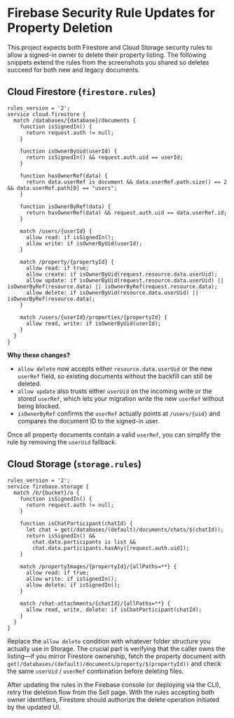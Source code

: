 # Firebase Security Rule Updates for Property Deletion

This project expects both Firestore and Cloud Storage security rules to allow a signed-in owner to delete their property listing. The following snippets extend the rules from the screenshots you shared so deletes succeed for both new and legacy documents.

## Cloud Firestore (`firestore.rules`)

```rules
rules_version = '2';
service cloud.firestore {
  match /databases/{database}/documents {
    function isSignedIn() {
      return request.auth != null;
    }

    function isOwnerByUid(userId) {
      return isSignedIn() && request.auth.uid == userId;
    }

    function hasOwnerRef(data) {
      return data.userRef is document && data.userRef.path.size() == 2 && data.userRef.path[0] == "users";
    }

    function isOwnerByRef(data) {
      return hasOwnerRef(data) && request.auth.uid == data.userRef.id;
    }

    match /users/{userId} {
      allow read: if isSignedIn();
      allow write: if isOwnerByUid(userId);
    }

    match /property/{propertyId} {
      allow read: if true;
      allow create: if isOwnerByUid(request.resource.data.userUid);
      allow update: if isOwnerByUid(request.resource.data.userUid) || isOwnerByRef(resource.data) || isOwnerByRef(request.resource.data);
      allow delete: if isOwnerByUid(resource.data.userUid) || isOwnerByRef(resource.data);
    }

    match /users/{userId}/properties/{propertyId} {
      allow read, write: if isOwnerByUid(userId);
    }
  }
}
```

**Why these changes?**

* `allow delete` now accepts either `resource.data.userUid` or the new `userRef` field, so existing documents without the backfill can still be deleted.
* `allow update` also trusts either `userUid` on the incoming write or the stored `userRef`, which lets your migration write the new `userRef` without being blocked.
* `isOwnerByRef` confirms the `userRef` actually points at `/users/{uid}` and compares the document ID to the signed-in user.

Once all property documents contain a valid `userRef`, you can simplify the rule by removing the `userUid` fallback.

## Cloud Storage (`storage.rules`)

```rules
rules_version = '2';
service firebase.storage {
  match /b/{bucket}/o {
    function isSignedIn() {
      return request.auth != null;
    }

    function isChatParticipant(chatId) {
      let chat = get(/databases/(default)/documents/chats/$(chatId));
      return isSignedIn() &&
        chat.data.participants is list &&
        chat.data.participants.hasAny([request.auth.uid]);
    }

    match /propertyImages/{propertyId}/{allPaths=**} {
      allow read: if true;
      allow write: if isSignedIn();
      allow delete: if isSignedIn();
    }

    match /chat-attachments/{chatId}/{allPaths=**} {
      allow read, write, delete: if isChatParticipant(chatId);
    }
  }
}
```

Replace the `allow delete` condition with whatever folder structure you actually use in Storage. The crucial part is verifying that the caller owns the listing—if you mirror Firestore ownership, fetch the property document with `get(/databases/(default)/documents/property/$(propertyId))` and check the same `userUid` / `userRef` combination before deleting files.

After updating the rules in the Firebase console (or deploying via the CLI), retry the deletion flow from the Sell page. With the rules accepting both owner identifiers, Firestore should authorize the delete operation initiated by the updated UI.
